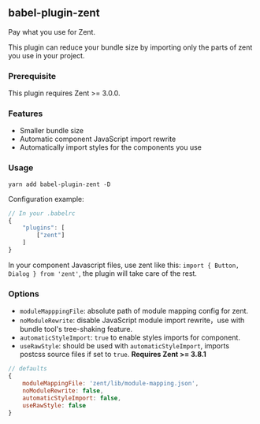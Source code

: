 ## babel-plugin-zent

Pay what you use for Zent.

This plugin can reduce your bundle size by importing only the parts of zent you use in your project.

### Prerequisite

This plugin requires Zent >= 3.0.0.

### Features

- Smaller bundle size
- Automatic component JavaScript import rewrite
- Automatically import styles for the components you use

### Usage

`yarn add babel-plugin-zent -D`

Configuration example:

```js
// In your .babelrc
{
	"plugins": [
		["zent"]
	]
}
```

In your component Javascript files, use zent like this: `import { Button, Dialog } from 'zent'`, the plugin will take care of the rest.

### Options

- `moduleMapppingFile`: absolute path of module mapping config for zent.
- `noModuleRewrite`: disable JavaScript module import rewrite，use with bundle tool's tree-shaking feature.
- `automaticStyleImport`: `true` to enable styles imports for component.
- `useRawStyle`: should be used with `automaticStyleImport`, imports postcss source files if set to `true`. **Requires Zent >= 3.8.1**

```js
// defaults
{
	moduleMappingFile: 'zent/lib/module-mapping.json',
	noModuleRewrite: false,
	automaticStyleImport: false,
	useRawStyle: false
}
```
